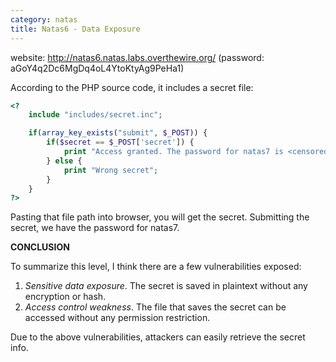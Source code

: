 ```yaml
---
category: natas
title: Natas6 - Data Exposure
---
```

website: http://natas6.natas.labs.overthewire.org/ (password: aGoY4q2Dc6MgDq4oL4YtoKtyAg9PeHa1)

According to the PHP source code, it includes a secret file:
```php
<?
    include "includes/secret.inc";

    if(array_key_exists("submit", $_POST)) {
        if($secret == $_POST['secret']) {
            print "Access granted. The password for natas7 is <censored>";
        } else {
            print "Wrong secret";
        }
    }
?>
```

Pasting that file path into browser, you will get the secret. Submitting the secret, we have the password for natas7.

<strong>CONCLUSION</strong>

To summarize this level, I think there are a few vulnerabilities exposed:
1. <em>Sensitive data exposure</em>. The secret is saved in plaintext without any encryption or hash.
2. <em>Access control weakness</em>. The file that saves the secret can be accessed without any permission restriction.

Due to the above vulnerabilities, attackers can easily retrieve the secret info.
